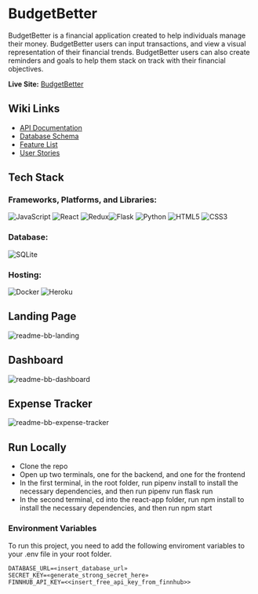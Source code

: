 # BudgetBetter

BudgetBetter is a financial application created to help individuals manage their money. BudgetBetter users can input transactions, and view a visual representation of their financial trends. BudgetBetter users can also create reminders and goals to help them stack on track with their financial objectives.

**Live Site:** [BudgetBetter](https://budget-better-app.herokuapp.com/)

## Wiki Links

- [API Documentation](https://github.com/jerichomata/BudgetBetter/wiki/API-Routes)
- [Database Schema](https://github.com/jerichomata/BudgetBetter/wiki/Database-Schema)
- [Feature List](https://github.com/jerichomata/BudgetBetter/wiki/Feature-List)
- [User Stories](https://github.com/jerichomata/BudgetBetter/wiki/User-Stories)

## Tech Stack

### Frameworks, Platforms, and Libraries:

![JavaScript](https://img.shields.io/badge/javascript-%23323330.svg?style=for-the-badge&logo=javascript&logoColor=%23F7DF1E) ![React](https://img.shields.io/badge/react-%2320232a.svg?style=for-the-badge&logo=react&logoColor=%2361DAFB) ![Redux](https://img.shields.io/badge/redux-%23593d88.svg?style=for-the-badge&logo=redux&logoColor=white)![Flask](https://img.shields.io/badge/flask-%23000.svg?style=for-the-badge&logo=flask&logoColor=white) ![Python](https://img.shields.io/badge/python-3670A0?style=for-the-badge&logo=python&logoColor=ffdd54)
![HTML5](https://img.shields.io/badge/html5-%23E34F26.svg?style=for-the-badge&logo=html5&logoColor=white) ![CSS3](https://img.shields.io/badge/css3-%231572B6.svg?style=for-the-badge&logo=css3&logoColor=white)

### Database:

![SQLite](https://img.shields.io/badge/sqlite-%2307405e.svg?style=for-the-badge&logo=sqlite&logoColor=white)

### Hosting:

![Docker](https://img.shields.io/badge/docker-%230db7ed.svg?style=for-the-badge&logo=docker&logoColor=white)
![Heroku](https://img.shields.io/badge/heroku-%23430098.svg?style=for-the-badge&logo=heroku&logoColor=white)

## Landing Page

![readme-bb-landing](https://user-images.githubusercontent.com/95510710/189716447-e08afa67-cf72-48a3-b04d-df00597a4c0d.png)

## Dashboard

![readme-bb-dashboard](https://user-images.githubusercontent.com/95510710/189716480-734814e5-cf5d-4225-86c9-11cbf769f55d.png)

## Expense Tracker

![readme-bb-expense-tracker](https://user-images.githubusercontent.com/95510710/189716493-ea732380-ff74-4800-af38-f68859b1aac2.png)

## Run Locally

- Clone the repo
- Open up two terminals, one for the backend, and one for the frontend
- In the first terminal, in the root folder, run pipenv install to install the necessary dependencies, and then run pipenv run flask run
- In the second terminal, cd into the react-app folder, run npm install to install the necessary dependencies, and then run npm start

### Environment Variables

To run this project, you need to add the following enviroment variables to your .env file in your root folder.

```
DATABASE_URL=«insert_database_url»
SECRET_KEY=«generate_strong_secret_here»
FINNHUB_API_KEY=<<insert_free_api_key_from_finnhub>>
```

